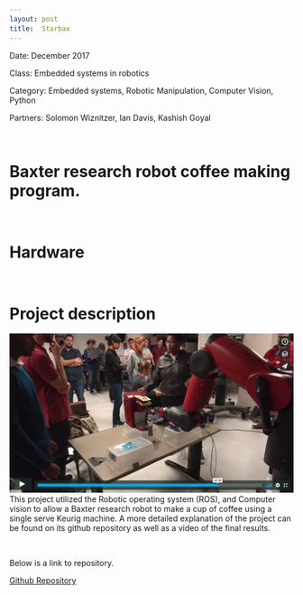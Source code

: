 ```yaml
---
layout: post
title:  Starbax
---
```

<!-- ![RPS](/img/callout.jpg){: .img-center} -->

Date: December 2017

Class: Embedded systems in robotics

Category: Embedded systems, Robotic Manipulation, Computer Vision, Python

Partners: Solomon Wiznitzer, Ian Davis, Kashish Goyal


&nbsp;
&nbsp;

# Baxter research robot coffee making program.

&nbsp;
&nbsp;

# Hardware

&nbsp;
&nbsp;

# Project description
<!-- ![RPS](/img/headset.jpg)
<!-- {: .img-center} -->
[![baxpicture](./proj/demo_screen.png)](https://vimeo.com/246536038)
This project utilized the Robotic operating system (ROS), and Computer vision to allow a Baxter research robot to make a cup of coffee using a single serve Keurig machine. A more detailed explanation of the project can be found on its github repository as well as a video of the final results.




&nbsp;
&nbsp;

Below is a link to repository.

[Github Repository](https://github.com/Laurenhut/ME495-final-project)
